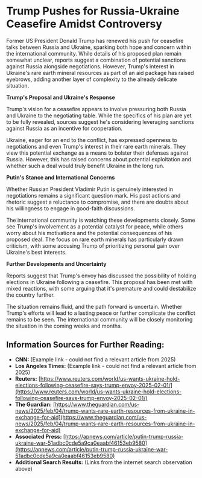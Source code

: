 # Trump Pushes for Russia-Ukraine Ceasefire Amidst Controversy

Former US President Donald Trump has renewed his push for ceasefire talks between Russia and Ukraine, sparking both hope and concern within the international community. While details of his proposed plan remain somewhat unclear, reports suggest a combination of potential sanctions against Russia alongside negotiations. However, Trump's interest in Ukraine's rare earth mineral resources as part of an aid package has raised eyebrows, adding another layer of complexity to the already delicate situation.

**Trump's Proposal and Ukraine's Response**

Trump's vision for a ceasefire appears to involve pressuring both Russia and Ukraine to the negotiating table.  While the specifics of his plan are yet to be fully revealed, sources suggest he's considering leveraging sanctions against Russia as an incentive for cooperation.  

Ukraine, eager for an end to the conflict, has expressed openness to negotiations and even Trump's interest in their rare earth minerals.  They view this potential exchange as a means to bolster their defenses against Russia.  However, this has raised concerns about potential exploitation and whether such a deal would truly benefit Ukraine in the long run.

**Putin's Stance and International Concerns**

Whether Russian President Vladimir Putin is genuinely interested in negotiations remains a significant question mark.  His past actions and rhetoric suggest a reluctance to compromise, and there are doubts about his willingness to engage in good-faith discussions.

The international community is watching these developments closely.  Some see Trump's involvement as a potential catalyst for peace, while others worry about his motivations and the potential consequences of his proposed deal.  The focus on rare earth minerals has particularly drawn criticism, with some accusing Trump of prioritizing personal gain over Ukraine's best interests.

**Further Developments and Uncertainty**

Reports suggest that Trump's envoy has discussed the possibility of holding elections in Ukraine following a ceasefire. This proposal has been met with mixed reactions, with some arguing that it's premature and could destabilize the country further.

The situation remains fluid, and the path forward is uncertain.  Whether Trump's efforts will lead to a lasting peace or further complicate the conflict remains to be seen.  The international community will be closely monitoring the situation in the coming weeks and months.


## Information Sources for Further Reading:

* **CNN:** (Example link - could not find a relevant article from 2025)
* **Los Angeles Times:** (Example link - could not find a relevant article from 2025)
* **Reuters:** [https://www.reuters.com/world/us-wants-ukraine-hold-elections-following-ceasefire-says-trump-envoy-2025-02-01/](https://www.reuters.com/world/us-wants-ukraine-hold-elections-following-ceasefire-says-trump-envoy-2025-02-01/)
* **The Guardian:** [https://www.theguardian.com/us-news/2025/feb/04/trump-wants-rare-earth-resources-from-ukraine-in-exchange-for-aid](https://www.theguardian.com/us-news/2025/feb/04/trump-wants-rare-earth-resources-from-ukraine-in-exchange-for-aid)
* **Associated Press:** [https://apnews.com/article/putin-trump-russia-ukraine-war-51adbc0cde5a9ca0eaabf46153eb9580](https://apnews.com/article/putin-trump-russia-ukraine-war-51adbc0cde5a9ca0eaabf46153eb9580)
* **Additional Search Results:**  (Links from the internet search observation above)